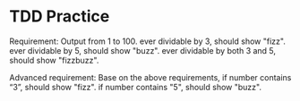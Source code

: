 # TDD Practice

Requirement:
Output from 1 to 100.
ever dividable by 3, should show "fizz".
ever dividable by 5, should show "buzz".
ever dividable by both 3 and 5, should show "fizzbuzz".

Advanced requirement:
Base on the above requirements,
if number contains “3”, should show "fizz".
if number contains "5", should show "buzz".
